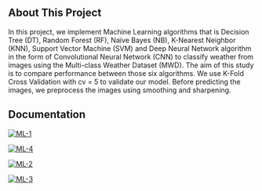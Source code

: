 ## About This Project
In this project, we implement Machine Learning algorithms that is Decision Tree (DT), Random Forest (RF), Naïve Bayes (NB), K-Nearest Neighbor (KNN), Support Vector Machine (SVM) and Deep Neural Network algorithm in the form of Convolutional Neural Network (CNN) to classify weather from images using the Multi-class Weather Dataset (MWD). The aim of this study is to compare performance between those six algorithms. We use K-Fold Cross Validation with cv = 5 to validate our model. Before predicting the images, we preprocess the images using smoothing and sharpening. 

## Documentation
<a href='https://postimg.cc/zVhfnJ5g' target='_blank'><img src='https://i.postimg.cc/9F8qHMnJ/ML-1.png' border='0' alt='ML-1'/></a>
<br>

<a href='https://postimages.org/' target='_blank'><img src='https://i.postimg.cc/dVhZsFMv/ML-4.png' border='0' alt='ML-4'/></a>
<br>

<a href='https://postimages.org/' target='_blank'><img src='https://i.postimg.cc/NfzLPnKn/ML-2.png' border='0' alt='ML-2'/></a>
<br>

<a href='https://postimages.org/' target='_blank'><img src='https://i.postimg.cc/NFb2MffG/ML-3.png' border='0' alt='ML-3'/></a>
